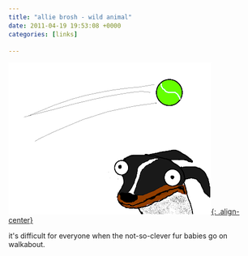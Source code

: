 ```yaml
---
title: "allie brosh - wild animal"
date: 2011-04-19 19:53:08 +0000
categories: [links]

---
```

[![image-center](/assets/img/itsadog.png){: .align-center}](http://hyperboleandahalf.blogspot.com/2011/04/wild-animal-simple-dog-goes-for-joy.html)


it's difficult for everyone when the not-so-clever fur babies go on walkabout.